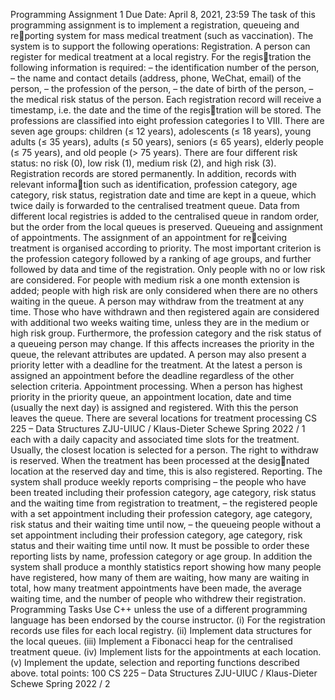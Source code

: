 Programming Assignment 1
Due Date: April 8, 2021, 23:59
The task of this programming assignment is to implement a registration, queueing and reporting system for mass medical treatment (such as vaccination). The system is to support
the following operations:
Registration. A person can register for medical treatment at a local registry. For the registration the following information is required:
– the identification number of the person,
– the name and contact details (address, phone, WeChat, email) of the person,
– the profession of the person,
– the date of birth of the person,
– the medical risk status of the person.
Each registration record will receive a timestamp, i.e. the date and the time of the registration will be stored.
The professions are classified into eight profession categories I to VIII. There are seven
age groups: children (≤ 12 years), adolescents (≤ 18 years), young adults (≤ 35 years),
adults (≤ 50 years), seniors (≤ 65 years), elderly people (≤ 75 years), and old people
(> 75 years). There are four different risk status: no risk (0), low risk (1), medium risk
(2), and high risk (3).
Registration records are stored permanently. In addition, records with relevant information such as identification, profession category, age category, risk status, registration date
and time are kept in a queue, which twice daily is forwarded to the centralised treatment
queue. Data from different local registries is added to the centralised queue in random
order, but the order from the local queues is preserved.
Queueing and assignment of appointments. The assignment of an appointment for receiving treatment is organised according to priority. The most important criterion is the
profession category followed by a ranking of age groups, and further followed by data and
time of the registration. Only people with no or low risk are considered. For people with
medium risk a one month extension is added; people with high risk are only considered
when there are no others waiting in the queue.
A person may withdraw from the treatment at any time. Those who have withdrawn and
then registered again are considered with additional two weeks waiting time, unless they
are in the medium or high risk group.
Furthermore, the profession category and the risk status of a queueing person may change.
If this affects increases the priority in the queue, the relevant attributes are updated. A
person may also present a priority letter with a deadline for the treatment. At the latest
a person is assigned an appointment before the deadline regardless of the other selection
criteria.
Appointment processing. When a person has highest priority in the priority queue, an
appointment location, date and time (usually the next day) is assigned and registered.
With this the person leaves the queue. There are several locations for treatment processing
CS 225 – Data Structures ZJU-UIUC / Klaus-Dieter Schewe Spring 2022 / 1
each with a daily capacity and associated time slots for the treatment. Usually, the closest
location is selected for a person.
The right to withdraw is reserved. When the treatment has been processed at the designated location at the reserved day and time, this is also registered.
Reporting. The system shall produce weekly reports comprising
– the people who have been treated including their profession category, age category,
risk status and the waiting time from registration to treatment,
– the registered people with a set appointment including their profession category, age
category, risk status and their waiting time until now,
– the queueing people without a set appointment including their profession category,
age category, risk status and their waiting time until now.
It must be possible to order these reporting lists by name, profession category or age
group.
In addition the system shall produce a monthly statistics report showing how many people
have registered, how many of them are waiting, how many are waiting in total, how many
treatment appointments have been made, the average waiting time, and the number of
people who withdrew their registration.
Programming Tasks
Use C++ unless the use of a different programming language has been endorsed by the course
instructor.
(i) For the registration records use files for each local registry.
(ii) Implement data structures for the local queues.
(iii) Implement a Fibonacci heap for the centralised treatment queue.
(iv) Implement lists for the appointments at each location.
(v) Implement the update, selection and reporting functions described above.
total points: 100
CS 225 – Data Structures ZJU-UIUC / Klaus-Dieter Schewe Spring 2022 / 2
